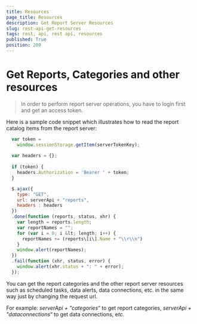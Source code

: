 ```yaml
---
title: Resources
page_title: Resources
description: Get Report Server Resources
slug: rest-api-get-resources
tags: rest, api, rest api, resources
published: True
position: 200
---
```


# Get Reports, Categories and other resources

> In order to perform report server operations, you have to login first and get an access token.

Here is a sample code snippet which illustrates how to read the report catalog items from the report server:

```javascript
  var token =
    window.sessionStorage.getItem(serverTokenKey);
      
  var headers = {};
  
  if (token) {
    headers.Authorization = 'Bearer ' + token;
  }

  $.ajax({
    type: "GET",
    url: serverApi + "reports",
    headers : headers
  })
  .done(function (reports, status, xhr) {
    var length = reports.length;
    var reportNames = "";
    for (var i = 0; i &lt; length; i++) {
      reportNames += (reports\[i\].Name + "\\r\\n")
    }
    window.alert(reportNames);
  })
  .fail(function (xhr, status, error) {
    window.alert(xhr.status + ": " + error);
  });
```

You can get the report categories and the other report server resources such as scheduled tasks, data alerts, data connections, etc. in the same way just by changing the request url. 

For example: *serverApi + "categories“* to get report categories, *serverApi + "dataconnections“* to get data connections, e*tc.*
